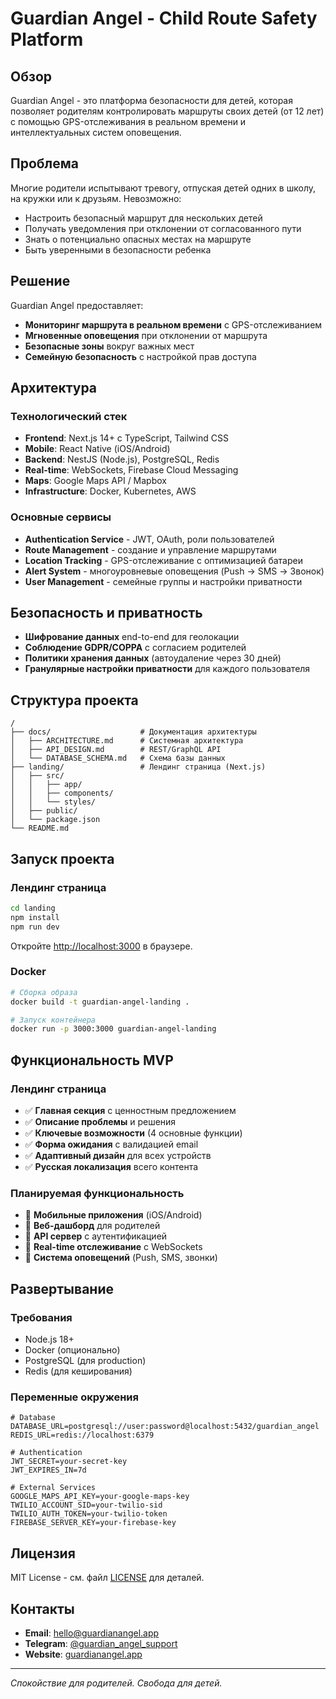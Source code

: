 # Guardian Angel - Child Route Safety Platform

## Обзор

Guardian Angel - это платформа безопасности для детей, которая позволяет родителям контролировать маршруты своих детей (от 12 лет) с помощью GPS-отслеживания в реальном времени и интеллектуальных систем оповещения.

## Проблема

Многие родители испытывают тревогу, отпуская детей одних в школу, на кружки или к друзьям. Невозможно:
- Настроить безопасный маршрут для нескольких детей
- Получать уведомления при отклонении от согласованного пути
- Знать о потенциально опасных местах на маршруте
- Быть уверенными в безопасности ребенка

## Решение

Guardian Angel предоставляет:
- **Мониторинг маршрута в реальном времени** с GPS-отслеживанием
- **Мгновенные оповещения** при отклонении от маршрута
- **Безопасные зоны** вокруг важных мест
- **Семейную безопасность** с настройкой прав доступа

## Архитектура

### Технологический стек
- **Frontend**: Next.js 14+ с TypeScript, Tailwind CSS
- **Mobile**: React Native (iOS/Android)
- **Backend**: NestJS (Node.js), PostgreSQL, Redis
- **Real-time**: WebSockets, Firebase Cloud Messaging
- **Maps**: Google Maps API / Mapbox
- **Infrastructure**: Docker, Kubernetes, AWS

### Основные сервисы
- **Authentication Service** - JWT, OAuth, роли пользователей
- **Route Management** - создание и управление маршрутами
- **Location Tracking** - GPS-отслеживание с оптимизацией батареи
- **Alert System** - многоуровневые оповещения (Push → SMS → Звонок)
- **User Management** - семейные группы и настройки приватности

## Безопасность и приватность

- **Шифрование данных** end-to-end для геолокации
- **Соблюдение GDPR/COPPA** с согласием родителей
- **Политики хранения данных** (автоудаление через 30 дней)
- **Гранулярные настройки приватности** для каждого пользователя

## Структура проекта

```
/
├── docs/                    # Документация архитектуры
│   ├── ARCHITECTURE.md      # Системная архитектура
│   ├── API_DESIGN.md        # REST/GraphQL API
│   └── DATABASE_SCHEMA.md   # Схема базы данных
├── landing/                 # Лендинг страница (Next.js)
│   ├── src/
│   │   ├── app/
│   │   ├── components/
│   │   └── styles/
│   ├── public/
│   └── package.json
└── README.md
```

## Запуск проекта

### Лендинг страница

```bash
cd landing
npm install
npm run dev
```

Откройте [http://localhost:3000](http://localhost:3000) в браузере.

### Docker

```bash
# Сборка образа
docker build -t guardian-angel-landing .

# Запуск контейнера
docker run -p 3000:3000 guardian-angel-landing
```

## Функциональность MVP

### Лендинг страница
- ✅ **Главная секция** с ценностным предложением
- ✅ **Описание проблемы** и решения
- ✅ **Ключевые возможности** (4 основные функции)
- ✅ **Форма ожидания** с валидацией email
- ✅ **Адаптивный дизайн** для всех устройств
- ✅ **Русская локализация** всего контента

### Планируемая функциональность
- 🔄 **Мобильные приложения** (iOS/Android)
- 🔄 **Веб-дашборд** для родителей
- 🔄 **API сервер** с аутентификацией
- 🔄 **Real-time отслеживание** с WebSockets
- 🔄 **Система оповещений** (Push, SMS, звонки)

## Развертывание

### Требования
- Node.js 18+
- Docker (опционально)
- PostgreSQL (для production)
- Redis (для кеширования)

### Переменные окружения

```env
# Database
DATABASE_URL=postgresql://user:password@localhost:5432/guardian_angel
REDIS_URL=redis://localhost:6379

# Authentication
JWT_SECRET=your-secret-key
JWT_EXPIRES_IN=7d

# External Services
GOOGLE_MAPS_API_KEY=your-google-maps-key
TWILIO_ACCOUNT_SID=your-twilio-sid
TWILIO_AUTH_TOKEN=your-twilio-token
FIREBASE_SERVER_KEY=your-firebase-key
```

## Лицензия

MIT License - см. файл [LICENSE](LICENSE) для деталей.

## Контакты

- **Email**: hello@guardianangel.app
- **Telegram**: [@guardian_angel_support](https://t.me/guardian_angel_support)
- **Website**: [guardianangel.app](https://guardianangel.app)

---

*Спокойствие для родителей. Свобода для детей.*
